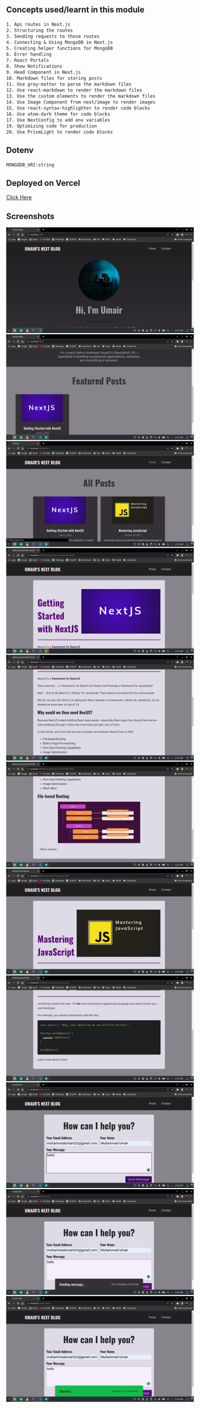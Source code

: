 ## Concepts used/learnt in this module

```
1. Api routes in Next.js
2. Structuring the routes
3. Sending requests to those routes
4. Connecting & Using MongoDB in Next.js
5. Creating helper functions for MongoDB
6. Error handling
7. React Portals
8. Show Notifications
9. Head Component in Next.js
10. Markdown files for storing posts
11. Use gray-matter to parse the markdown files
12. Use react-markdown to render the markdown files
13. Use the custom elements to render the markdown files
14. Use Image Component from next/image to render images
15. Use react-syntax-highlighter to render code blocks
16. Use atom-dark theme for code blocks
17. Use NextConfig to add env variables
19. Optimizing code for production
20. Use PrismLight to render code blocks
```

## Dotenv

```
MONGODB_URI:string
```

## Deployed on Vercel

[Click Here](https://nextjs-udemy-blond.vercel.app/)

## Screenshots

<img src="./screenshots/Screenshot_20230403_025316.png">
<img src="./screenshots/Screenshot_20230403_025320.png">
<img src="./screenshots/Screenshot_20230403_025326.png">
<img src="./screenshots/Screenshot_20230403_025332.png">
<img src="./screenshots/Screenshot_20230403_025339.png">
<img src="./screenshots/Screenshot_20230403_025342.png">
<img src="./screenshots/Screenshot_20230403_025349.png">
<img src="./screenshots/Screenshot_20230403_025353.png">
<img src="./screenshots/Screenshot_20230403_025407.png">
<img src="./screenshots/Screenshot_20230403_025408.png">
<img src="./screenshots/Screenshot_20230403_025412.png">
